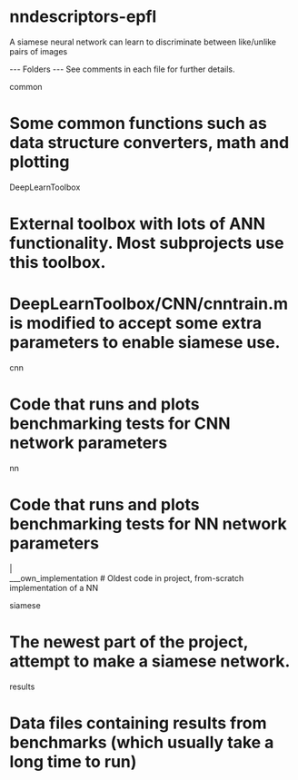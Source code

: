 nndescriptors-epfl
==================

A siamese neural network can learn to discriminate between like/unlike pairs of images


--- Folders ---
See comments in each file for further details.

common
# Some common functions such as data structure converters, math and plotting

DeepLearnToolbox
# External toolbox with lots of ANN functionality. Most subprojects use this toolbox.
# DeepLearnToolbox/CNN/cnntrain.m is modified to accept some extra parameters to enable siamese use.

cnn
# Code that runs and plots benchmarking tests for CNN network parameters

nn
# Code that runs and plots benchmarking tests for NN network parameters
|   
\___own_implementation
    # Oldest code in project, from-scratch implementation of a NN

siamese
# The newest part of the project, attempt to make a siamese network.

results
# Data files containing results from benchmarks (which usually take a long time to run)